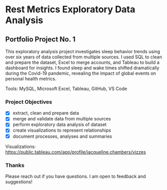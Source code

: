# Rest Metrics Exploratory Data Analysis

## Portfolio Project No. 1

This exploratory analysis project investigates sleep behavior trends using over six years of data collected from multiple sources. I used SQL to clean and prepare the dataset, Excel to merge accounts, and Tableau to build a dashboard for insights. I found sleep and wake times shifted dramatically during the Covid-19 pandemic, revealing the impact of global events on personal health metrics.

Tools: MySQL, Microsoft Excel, Tableau, GitHub, VS Code

### Project Objectives

- [x] extract, clean and prepare data
- [x] merge and validate data from multiple sources
- [x] perform exploratory data analysis of dataset
- [x] create visualizations to represent relationships
- [x] document processes, analyses and summaries

Visualizations: <https://public.tableau.com/app/profile/jacqueline.chambers/vizzes>

### Thanks

Please reach out if you have questions. I am open to feedback and suggestions!

